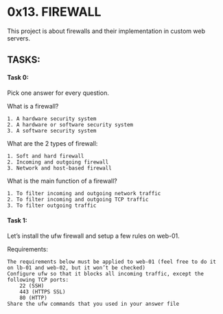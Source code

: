# 0x13. FIREWALL

This project is about firewalls and their implementation in custom web servers.

## TASKS:

#### Task 0:
Pick one answer for every question.

What is a firewall?

    1. A hardware security system
    2. A hardware or software security system
    3. A software security system

What are the 2 types of firewall:

    1. Soft and hard firewall
    2. Incoming and outgoing firewall
    3. Network and host-based firewall

What is the main function of a firewall?

    1. To filter incoming and outgoing network traffic
    2. To filter incoming and outgoing TCP traffic
    3. To filter outgoing traffic

#### Task 1:
Let’s install the ufw firewall and setup a few rules on web-01.

Requirements:

    The requirements below must be applied to web-01 (feel free to do it on lb-01 and web-02, but it won’t be checked)
    Configure ufw so that it blocks all incoming traffic, except the following TCP ports:
        22 (SSH)
        443 (HTTPS SSL)
        80 (HTTP)
    Share the ufw commands that you used in your answer file
